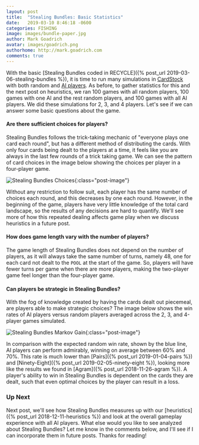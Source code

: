 ```yaml
---
layout: post
title:  "Stealing Bundles: Basic Statistics"
date:   2019-03-10 8:46:18 -0600
categories: FISHING
image: images/bundle-paper.jpg
author: Mark Goadrich
avatar: images/goadrich.png
authorhome: http://mark.goadrich.com
comments: true
---
```


With the basic [Stealing Bundles coded in RECYCLE]({% post_url 2019-03-06-stealing-bundles %}), it is time to run many 
simulations in [CardStock](http://github.com/mgoadric/cardstock) with both random and 
[AI 
players](https://cardstock.readthedocs.io/en/latest/aiplayers/pipmc.html). 
As before, to gather statistics for this and the next post on heuristics, we ran 100 games with all random players, 100 games with 
one AI and the rest random players, and 100 games with all AI players. We did these 
simulations for
2, 3, and 4 players. Let's see if we can
answer some basic questions about the game.

#### Are there sufficient choices for players?

Stealing Bundles follows the trick-taking mechanic of "everyone plays one card each round", but
has a different method of distributing the cards. With only four cards being dealt to the players
at a time, it feels like you are always in the last few rounds of a trick taking game. We can see
the pattern of card choices in the image below showing the choices per player in a four-player game.

![Stealing Bundles Choices]({{site.url}}{{site.baseurl}}/images/stealingbundles/choices.png){:class="post-image"}

Without any restriction to follow suit, each player has the same number of choices each round, and this
decreases by one each round.
However, in the beginning of the game, players have very little knowledge of the total card landscape, 
so the results of any decisions are hard to quantify. We'll see more of how this repeated dealing
affects game play when we 
discuss heuristics in a future post.

#### How does game length vary with the number of players?

The game length of Stealing Bundles does not depend on the number of players, 
as it will always take the same number of turns, namely 48, one for each card not dealt to 
the `POOL` at the start of the game.  So, players will have fewer turns per game when 
there are more players, making the two-player game feel longer than the four-player game.

#### Can players be strategic in Stealing Bundles?  

With the fog of knowledge created by having the cards dealt out piecemeal, are players able to make
strategic choices? The image below shows the win rates of AI players versus random players averaged across the 
2, 3, and 4-player games simulated.

![Stealing Bundles Markov Gain]({{site.url}}{{site.baseurl}}/images/stealingbundles/winprob.png){:class="post-image"}

In comparison with the expected random win rate, shown by the blue line, AI players can perform admirably,
winning on average between 60% and 70%. This rate is much lower than 
[Pairs]({% post_url 2019-01-04-pairs %}) and
[Ninety-Eight]({% post_url 2019-02-05-ninety-eight %}), looking more like the results
we found in [Agram]({% post_url 2018-11-26-agram %}). A player's ability to win in Stealing Bundles is 
dependent on the cards they are dealt, such that even optimal choices by the player can result
in a loss.

### Up Next

Next post, we'll see how Stealing Bundles measures up with our [heuristics]({% post_url 2018-12-11-heuristics %})
and look at the overall gameplay experience with all AI players. What else would you like to 
see analyzed about Stealing Bundles? Let me know in the
comments below, and I'll see if I can incorporate them in future posts. Thanks for reading!